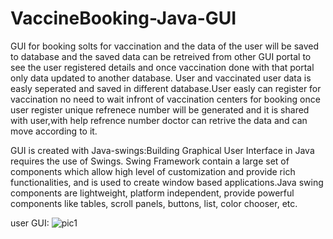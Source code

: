 # VaccineBooking-Java-GUI

GUI for booking solts for vaccination and the data of the user will be saved to database and the saved data can be retreived from other GUI portal 
to see the user registered details and once vaccination done with that portal only data updated to another database. User and vaccinated user data is
easly seperated and saved in different database.User easly can register for vaccination no need to wait infront of vaccination centers for booking
once user register unique refrenece number will be generated and it is shared with user,with help refrence number doctor can retrive the data and can move
according to it.

GUI is created with Java-swings:Building Graphical User Interface in Java requires the use of Swings. Swing Framework contain a large set of components which 
allow high level of customization and provide rich functionalities, and is used to create window based applications.Java swing components are lightweight, 
platform independent, provide powerful components like tables, scroll panels, buttons, list, color chooser, etc.

user GUI:
![pic1](https://user-images.githubusercontent.com/70704151/122743862-0cbbc080-d2a5-11eb-9666-b7034f4bffb3.PNG)
